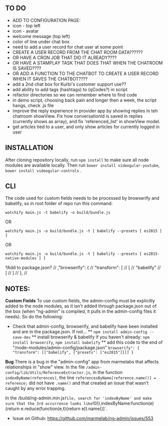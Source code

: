 TO DO
---
* ADD TO CONFIGURATION PAGE:
 * icon - top left
 * icon - avatar
 * welcome message (top left) 
 * color of line under chat box
* need to add a user record for chat user at some point
 * CREATE A USER RECORD FROM THE CHAT ROOM DATA??????
 * OR HAVE A CRON JOB THAT DID IT ALREADY????
 * OR HAVE A STAMPLAY TASK THAT DOES THAT WHEN THE CHATROOM IS SAVED????
 * OR ADD A FUNCTION TO THE CHATBOT TO CREATE A USER RECORD WHEN IT SAVES THE CHATBOT????
* add a 2nd chat box for Kurbi's customer support use??
* add ability to add tags (hashtags) to (qCodes?) in script
* refactor directories so we can remember where to find code
* in demo script, choosing back pain and longer then a week, the script hangs, check .js file
* improve the reply experience in provider app by showing replies in teh chatroom showView. Fix how conversationId is saved in replies (currently shows as array), and fix 'referenced_list' in showView model.
* get articles tied to a user, and only show articles for currently logged in user

INSTALLATION
---

After cloning repository locally, run 
`npm install` 
to make sure all node modules are available locally. Then run 
`bower install videogular-youtube`,
`bower install videogular-controls`
.


CLI
---

The code used for custom fields needs to be processed by browserify and babelify, so in root folder of repo run this command: 

`watchify main.js -t babelify -o build/bundle.js`

OR

`watchify main.js -o build/bundle.js -t [ babelify --presets [ es2015 ] ]`

OR

`watchify main.js -o build/bundle.js -t [ babelify --presets [ es2015-native-modules ] ]`

?Add to package.json?
//  ,"browserify": {
  //    "transform": [
  //      [
  //        "babelify"
  //      ]
  //    ]
  //  },
  //

NOTES:
---

**Custom Fields**
To use custom fields, the admin-config must be explicitly added to the node modules, as it isn't added through package.json out of the box (when "ng-admin" is compiled, it pulls in the admin-config files it needs). So do the following:

* Check that admin-config, browserify, and babelify have been installed and are in the package.json. If not...
** `npm install admin-config --save-dev`
** install browserify & babelify if you haven't already: `npm install browserify`, `npm install babelify`
** add this code to the end of "/node-modules/admin-config/package.json"
`browserify": {
    "transform": [["babelify", {"presets": ["es2015"]}]]
 }`

**Bug**
There is a bug in the "admin-config" app from marmelabs that affects relationships in "show" view. In the file `/admin-config/lib/Utils/ReferenceExtractor.js`, in the function `indexByName(references)`, the line `referencesByName[reference.name()] = reference;` did not have `.name()` and that created an issue that wasn't caught by any error trapping. 

In the /build/ng-admin.min.js` file, search for 'indexByName' and make sure that the 3rd occurrence looks like `!0)},indexByName:function(e){return e.reduce(function(e,t){return e[t.name()]`.
* Issue on Github: https://github.com/marmelab/ng-admin/issues/553